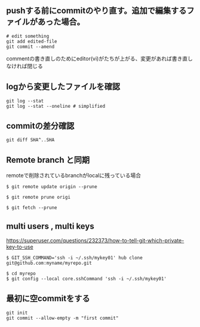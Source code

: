 

pushする前にcommitのやり直す。追加で編集するファイルがあった場合。
---------------
```
# edit something
git add edited-file
git commit --amend
```
commentの書き直しのためにeditor(vi)がたちが上がる、変更があれば書き直しなければ閉じる


logから変更したファイルを確認
--------------
```
git log --stat 
git log --stat --oneline # simplified 
```


commitの差分確認
-------------
```
git diff SHA^..SHA
```

Remote branch と同期
--
remoteで削除されているbranchがlocalに残っている場合

```console
$ git remote update origin --prune
```

```console
$ git remote prune origi
```

```console
$ git fetch --prune
```


multi users , multi keys
--

https://superuser.com/questions/232373/how-to-tell-git-which-private-key-to-use

```console
$ GIT_SSH_COMMAND='ssh -i ~/.ssh/mykey01' hub clone git@github.com:myname/myrepo.git
```
```console
$ cd myrepo
$ git config --local core.sshCommand 'ssh -i ~/.ssh/mykey01' 
```

最初に空commitをする
--

```
git init
git commit --allow-empty -m "first commit"
```
